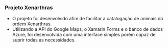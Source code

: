### **Projeto Xenarthras** ###

- O projeto foi desenvolvido afim de facilitar a catalogação de animais da ordem Xenarthras.
- Utilizando a API do Google Maps, o Xamarin.Forms e o banco de dados Azure, foi desenvolvida com uma interface simples porém capaz de suprir todas as necessidades.

